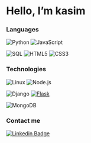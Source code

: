 # Hello, I’m kasim

<!-- View my Portfolio [here!](https://khdev01.github.io/ "KhDev01 Portfolio") -->

### Languages

![Python](https://img.shields.io/badge/-Python-000?&logo=Python)
![JavaScript](https://img.shields.io/badge/-JavaScript-000?&logo=JavaScript)
<!-- ![TypeScript](https://img.shields.io/badge/-TypeScript-000?&logo=TypeScript) -->
![SQL](https://img.shields.io/badge/-SQL-000?&logo=MySQL)
![HTML5](https://img.shields.io/badge/-HTML5-E34F26?style=flat-square&logo=html5&logoColor=white)
![CSS3](https://img.shields.io/badge/-CSS3-1572B6?style=flat-square&logo=css3)

### Technologies
![Linux](https://img.shields.io/badge/-Linux-000?&logo=Linux)
![Node.js](https://img.shields.io/badge/-Node.js-000?&logo=node.js)
<!-- ![React](https://img.shields.io/badge/-React-000?&logo=React) -->
![Django](https://img.shields.io/badge/-Django-000?&logo=Django)
[![Flask](https://img.shields.io/badge/-Flask-000000?style=flat-square&logo=Flask&logoColor=ffffff)](https://flask.palletsprojects.com/)
<!-- ![Bootstrap](https://img.shields.io/badge/-Bootstrap-563D7C?style=flat-square&logo=bootstrap) -->
<!-- ![Raspberry Pi](https://img.shields.io/badge/-Raspberry%20Pi-C51A4A?style=flat-square&logo=Raspberry-Pi) -->
![MongoDB](https://img.shields.io/badge/-MongoDB-black?style=flat-square&logo=mongodb)



<!-- 
### Skills
* **HTML**, **CSS** - **Bootstrap**, **TailwindCSS**
* **JavaScript** - **React**/**Next**, **Node**, **Express** 
* **Python** - **Flask**, **Django**
* **PHP**
* **Zoho One** - Customisation & Automation, **CRM**, **Creator**, **Deluge**
 -->
### Contact me 
[![Linkedin Badge](https://img.shields.io/badge/-kasimdev-blue?style=flat-square&logo=Linkedin&logoColor=white&link=https://www.linkedin.com/in/kasim-dev/)](https://www.linkedin.com/in/kasim-dev/)


